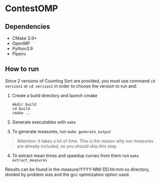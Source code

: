 # ContestOMP

## Dependencies

* CMake 3.9+
* OpenMP
* Python3.9
* Pipenv

## How to run

Since 2 versions of Counting Sort are provided, you must use command
`cd version1` or `cd version2` in order to choose the version to run and:

1. Create a build directory and launch cmake

   ```batch
   mkdir build
   cd build
   cmake ..
   ```

2. Generate executables with `make`

3. To generate measures, run `make generate_output`

>  Attention: it takes a lot of time. This is the reason why our measures are already included, so you should skip this step.

4. To extract mean times and speedup curves from them run `make extract_measures`

Results can be found in the measure/YYYY-MM-DD.hh:mm:ss directory, divided by problem size and the gcc optimization option used.
